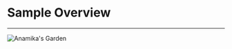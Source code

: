 # Sample Overview
---
![Anamika's Garden](https://github.com/user-attachments/assets/d6f2c9ec-f6fa-4cfb-a4a1-fe705452c81e)
